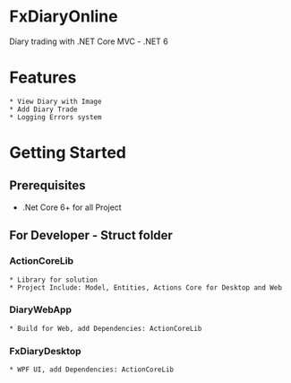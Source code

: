 # FxDiaryOnline
Diary trading with .NET Core MVC - .NET 6
# Features
    * View Diary with Image
    * Add Diary Trade
    * Logging Errors system
# Getting Started
## Prerequisites
 * .Net Core 6+ for all Project

## For Developer - Struct folder
 ### ActionCoreLib 
    * Library for solution
    * Project Include: Model, Entities, Actions Core for Desktop and Web

 ### DiaryWebApp 
    * Build for Web, add Dependencies: ActionCoreLib

 ### FxDiaryDesktop
    * WPF UI, add Dependencies: ActionCoreLib



